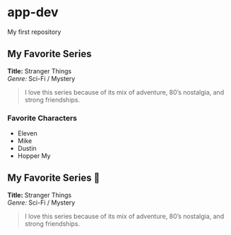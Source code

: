 # app-dev
My first repository
## My Favorite Series 
**Title:** Stranger Things  
*Genre:* Sci-Fi / Mystery  
> I love this series because of its mix of adventure, 80’s nostalgia, and strong friendships.

### Favorite Characters
- Eleven
- Mike
- Dustin
- Hopper
My
## My Favorite Series 🍿
**Title:** Stranger Things  
*Genre:* Sci-Fi / Mystery  
> I love this series because of its mix of adventure, 80’s nostalgia, and strong friendships.
